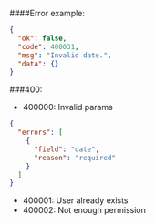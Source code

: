 ####Error example:

```json
{
  "ok": false,
  "code": 400031,
  "msg": "Invalid date.",
  "data": {}
}
```

###400:

- 400000: Invalid params

```json
{
  "errors": [
    {
      "field": "date",
      "reason": "required"
    }
  ]
}
```

- 400001: User already exists
- 400002: Not enough permission

